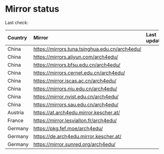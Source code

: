 <script src="./time.js"></script>
# Mirror status
Last check: <script type="text/javascript">localize(1712121463.9669373);</script>

|Country|Mirror|Last update|
|:------|:-----|:----------|
|China|https://mirrors.tuna.tsinghua.edu.cn/arch4edu/|<script type="text/javascript">localize(1712082652);</script>|
|China|https://mirrors.aliyun.com/arch4edu/|<script type="text/javascript">localize(1712082652);</script>|
|China|https://mirrors.bfsu.edu.cn/arch4edu/|<script type="text/javascript">localize(1712082652);</script>|
|China|https://mirrors.cernet.edu.cn/arch4edu/|<script type="text/javascript">localize(1712082652);</script>|
|China|https://mirror.iscas.ac.cn/arch4edu/|<script type="text/javascript">localize(1712082652);</script>|
|China|https://mirrors.nju.edu.cn/arch4edu/|<script type="text/javascript">localize(1712082652);</script>|
|China|https://mirror.nyist.edu.cn/arch4edu/|<script type="text/javascript">localize(1712082652);</script>|
|China|https://mirrors.sau.edu.cn/arch4edu/|<script type="text/javascript">localize(1712082652);</script>|
|Austria|https://at.arch4edu.mirror.kescher.at/|<script type="text/javascript">localize(1712082652);</script>|
|France|https://mirror.lesviallon.fr/arch4edu/|<script type="text/javascript">localize(1712082652);</script>|
|Germany|https://pkg.fef.moe/arch4edu/|<script type="text/javascript">localize(1712082652);</script>|
|Germany|https://de.arch4edu.mirror.kescher.at/|<script type="text/javascript">localize(1712082652);</script>|
|Germany|https://mirror.sunred.org/arch4edu/|<script type="text/javascript">localize(1712082652);</script>|

<script src="./tablefilter/tablefilter.js"></script>
<script src="./table.js"></script>